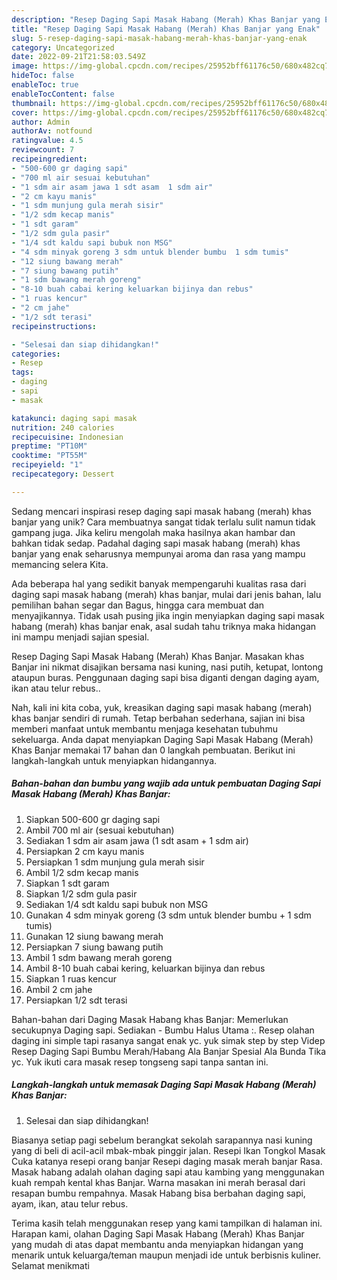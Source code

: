 ```yaml
---
description: "Resep Daging Sapi Masak Habang (Merah) Khas Banjar yang Enak"
title: "Resep Daging Sapi Masak Habang (Merah) Khas Banjar yang Enak"
slug: 5-resep-daging-sapi-masak-habang-merah-khas-banjar-yang-enak
category: Uncategorized
date: 2022-09-21T21:58:03.549Z
image: https://img-global.cpcdn.com/recipes/25952bff61176c50/680x482cq70/daging-sapi-masak-habang-merah-khas-banjar-foto-resep-utama.jpg
hideToc: false
enableToc: true
enableTocContent: false
thumbnail: https://img-global.cpcdn.com/recipes/25952bff61176c50/680x482cq70/daging-sapi-masak-habang-merah-khas-banjar-foto-resep-utama.jpg
cover: https://img-global.cpcdn.com/recipes/25952bff61176c50/680x482cq70/daging-sapi-masak-habang-merah-khas-banjar-foto-resep-utama.jpg
author: Admin
authorAv: notfound
ratingvalue: 4.5
reviewcount: 7
recipeingredient:
- "500-600 gr daging sapi"
- "700 ml air sesuai kebutuhan"
- "1 sdm air asam jawa 1 sdt asam  1 sdm air"
- "2 cm kayu manis"
- "1 sdm munjung gula merah sisir"
- "1/2 sdm kecap manis"
- "1 sdt garam"
- "1/2 sdm gula pasir"
- "1/4 sdt kaldu sapi bubuk non MSG"
- "4 sdm minyak goreng 3 sdm untuk blender bumbu  1 sdm tumis"
- "12 siung bawang merah"
- "7 siung bawang putih"
- "1 sdm bawang merah goreng"
- "8-10 buah cabai kering keluarkan bijinya dan rebus"
- "1 ruas kencur"
- "2 cm jahe"
- "1/2 sdt terasi"
recipeinstructions:

- "Selesai dan siap dihidangkan!"
categories:
- Resep
tags:
- daging
- sapi
- masak

katakunci: daging sapi masak 
nutrition: 240 calories
recipecuisine: Indonesian
preptime: "PT10M"
cooktime: "PT55M"
recipeyield: "1"
recipecategory: Dessert

---
```





Sedang mencari inspirasi resep daging sapi masak habang (merah) khas banjar yang unik? Cara membuatnya sangat tidak terlalu sulit namun tidak gampang juga. Jika keliru mengolah maka hasilnya akan hambar dan bahkan tidak sedap. Padahal daging sapi masak habang (merah) khas banjar yang enak seharusnya mempunyai aroma dan rasa yang mampu memancing selera Kita.





Ada beberapa hal yang sedikit banyak mempengaruhi kualitas rasa dari daging sapi masak habang (merah) khas banjar, mulai dari jenis bahan, lalu pemilihan bahan segar dan Bagus, hingga cara membuat dan menyajikannya. Tidak usah pusing jika ingin menyiapkan daging sapi masak habang (merah) khas banjar enak,      asal sudah tahu triknya maka hidangan ini mampu menjadi sajian spesial.














Resep Daging Sapi Masak Habang (Merah) Khas Banjar. Masakan khas Banjar ini nikmat disajikan bersama nasi kuning, nasi putih, ketupat, lontong ataupun buras. Penggunaan daging sapi bisa diganti dengan daging ayam, ikan atau telur rebus..






Nah, kali ini kita coba, yuk, kreasikan daging sapi masak habang (merah) khas banjar sendiri di rumah. Tetap berbahan sederhana, sajian ini bisa memberi manfaat untuk membantu menjaga kesehatan tubuhmu sekeluarga. Anda dapat menyiapkan Daging Sapi Masak Habang (Merah) Khas Banjar memakai 17 bahan dan 0 langkah pembuatan. Berikut ini langkah-langkah untuk menyiapkan hidangannya.

<!--inarticleads1-->

##### Bahan-bahan dan bumbu yang wajib ada untuk pembuatan Daging Sapi Masak Habang (Merah) Khas Banjar:

1. Siapkan 500-600 gr daging sapi
1. Ambil 700 ml air (sesuai kebutuhan)
1. Sediakan 1 sdm air asam jawa (1 sdt asam + 1 sdm air)
1. Persiapkan 2 cm kayu manis
1. Persiapkan 1 sdm munjung gula merah sisir
1. Ambil 1/2 sdm kecap manis
1. Siapkan 1 sdt garam
1. Siapkan 1/2 sdm gula pasir
1. Sediakan 1/4 sdt kaldu sapi bubuk non MSG
1. Gunakan 4 sdm minyak goreng (3 sdm untuk blender bumbu + 1 sdm tumis)
1. Gunakan 12 siung bawang merah
1. Persiapkan 7 siung bawang putih
1. Ambil 1 sdm bawang merah goreng
1. Ambil 8-10 buah cabai kering, keluarkan bijinya dan rebus
1. Siapkan 1 ruas kencur
1. Ambil 2 cm jahe
1. Persiapkan 1/2 sdt terasi


Bahan-bahan dari Daging Masak Habang khas Banjar: Memerlukan secukupnya Daging sapi. Sediakan - Bumbu Halus Utama :. Resep olahan daging ini simple tapi rasanya sangat enak yc. yuk simak step by step Videp Resep Daging Sapi Bumbu Merah/Habang Ala Banjar Spesial Ala Bunda Tika yc. Yuk ikuti cara masak resep tongseng sapi tanpa santan ini. 

<!--inarticleads2-->

##### Langkah-langkah untuk memasak Daging Sapi Masak Habang (Merah) Khas Banjar:


1. Selesai dan siap dihidangkan!

Biasanya setiap pagi sebelum berangkat sekolah sarapannya nasi kuning yang di beli di acil-acil mbak-mbak pinggir jalan. Resepi Ikan Tongkol Masak Cuka katanya resepi orang banjar Resepi daging masak merah banjar Rasa. Masak habang adalah olahan daging sapi atau kambing yang menggunakan kuah rempah kental khas Banjar. Warna masakan ini merah berasal dari resapan bumbu rempahnya. Masak Habang bisa berbahan daging sapi, ayam, ikan, atau telur rebus. 

Terima kasih telah menggunakan resep yang kami tampilkan di halaman ini. Harapan kami, olahan Daging Sapi Masak Habang (Merah) Khas Banjar yang mudah di atas dapat membantu anda menyiapkan hidangan yang menarik untuk keluarga/teman maupun menjadi ide untuk berbisnis kuliner. Selamat menikmati
